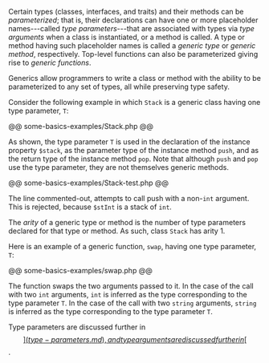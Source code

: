 Certain types (classes, interfaces, and traits) and their methods can be *parameterized*; that is, their declarations can have one or more 
placeholder names---called *type parameters*---that are associated with types via *type arguments* when a class is instantiated, or a method 
is called. A type or method having such placeholder names is called a *generic type* or *generic method*, respectively. Top-level functions 
can also be parameterized giving rise to *generic functions*.

Generics allow programmers to write a class or method with the ability to be parameterized to any set of types, all while preserving type safety.

Consider the following example in which `Stack` is a generic class having one type parameter, `T`:

@@ some-basics-examples/Stack.php @@

As shown, the type parameter `T` is used in the declaration of the instance property `$stack`, as the parameter type of the instance method 
`push`, and as the return type of the instance method `pop`. Note that although `push` and `pop` use the type parameter, they are not themselves 
generic methods. 

@@ some-basics-examples/Stack-test.php @@

The line commented-out, attempts to call push with a non-`int` argument. This is rejected, because `$stInt` is a stack of `int`.

The *arity* of a generic type or method is the number of type parameters declared for that type or method. As such, class `Stack` has arity 1.

Here is an example of a generic function, `swap`, having one type parameter, `T`:

@@ some-basics-examples/swap.php @@

The function swaps the two arguments passed to it. In the case of the call with two `int` arguments, `int` is inferred as 
the type corresponding to the type parameter `T`. In the case of the call with two `string` arguments, 
`string` is inferred as the type corresponding to the type parameter `T`. 

Type parameters are discussed further in [$$](type-parameters.md), and type arguments are discussed further in [$$](type-arguments.md).
